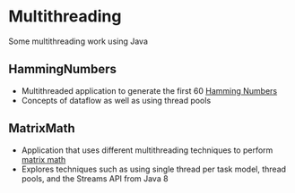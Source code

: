 # Multithreading
Some multithreading work using Java

## HammingNumbers
- Multithreaded application to generate the first 60 [Hamming Numbers](https://en.wikipedia.org/wiki/Regular_number)
- Concepts of dataflow as well as using thread pools

## MatrixMath
- Application that uses different multithreading techniques to perform [matrix math](https://en.wikipedia.org/wiki/Matrix_(mathematics))
- Explores techniques such as using single thread per task model, thread pools, and the Streams API from Java 8